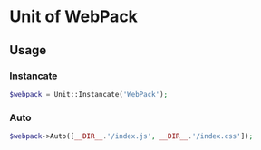 Unit of WebPack
===

## Usage

### Instancate

```php
$webpack = Unit::Instancate('WebPack');
```

### Auto

```php
$webpack->Auto([__DIR__.'/index.js', __DIR__.'/index.css']);
```
